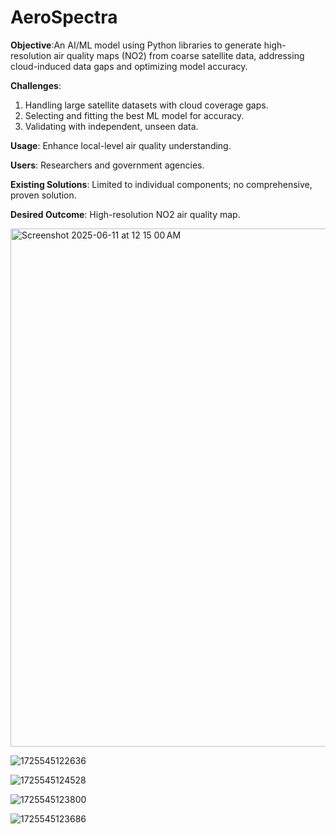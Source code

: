 # AeroSpectra
**Objective**:An AI/ML model using Python libraries to generate high-resolution air quality maps (NO2) from coarse satellite data, addressing cloud-induced data gaps and optimizing model accuracy.

**Challenges**:
1. Handling large satellite datasets with cloud coverage gaps.
2. Selecting and fitting the best ML model for accuracy.
3. Validating with independent, unseen data.

**Usage**: Enhance local-level air quality understanding.

**Users**: Researchers and government agencies.

**Existing Solutions**: Limited to individual components; no comprehensive, proven solution.

**Desired Outcome**: High-resolution NO2 air quality map.

<img width="829" alt="Screenshot 2025-06-11 at 12 15 00 AM" src="https://github.com/user-attachments/assets/1c815608-5bed-4719-a3a1-96bb63cc3ae4" />

![1725545122636](https://github.com/user-attachments/assets/23690ac0-05a8-4232-8493-5ef5bd31d1df)

![1725545124528](https://github.com/user-attachments/assets/6ab2678d-c166-46ef-9259-1452b17bccc5)

![1725545123800](https://github.com/user-attachments/assets/2277d93a-50ab-41a6-8418-5d174d3e39dc)

![1725545123686](https://github.com/user-attachments/assets/be6d03f3-1e33-4dc1-98a7-7d96daa08c3f)


